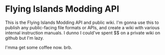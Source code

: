 # Flying Islands Modding API
This is the Flying Islands Modding API and public wiki. I'm gonna use this to publish any public-facing file formats or APIs, and create a wiki with various internal instruction manuals. I dunno I could've spent $$ on a private wiki on github but I'm lazy.

I'mma get some coffee now. brb.
